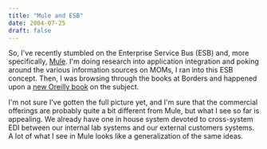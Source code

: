 ```yaml
---
title: "Mule and ESB"
date: 2004-07-25
draft: false
---
```


So, I've recently stumbled on the Enterprise Service Bus (ESB) and, more specifically, [Mule](https://web.archive.org/web/20040902204138/http://wiki.muleumo.org/display/MULE/Home "Mule"). I'm doing research into application integration and poking around the various information sources on MOMs, I ran into this ESB concept. Then, I was browsing through the books at Borders and happened upon a [new Oreilly book](https://web.archive.org/web/20040902204138/http://www.oreilly.com/catalog/esb/) on the subject. 

I'm not sure I've gotten the full picture yet, and I'm sure that the commercial offerings are probably quite a bit different from Mule, but what I see so far is appealing. We already have one in house system devoted to cross-system EDI between our internal lab systems and our external customers systems. A lot of what I see in Mule looks like a generalization of the same ideas.
